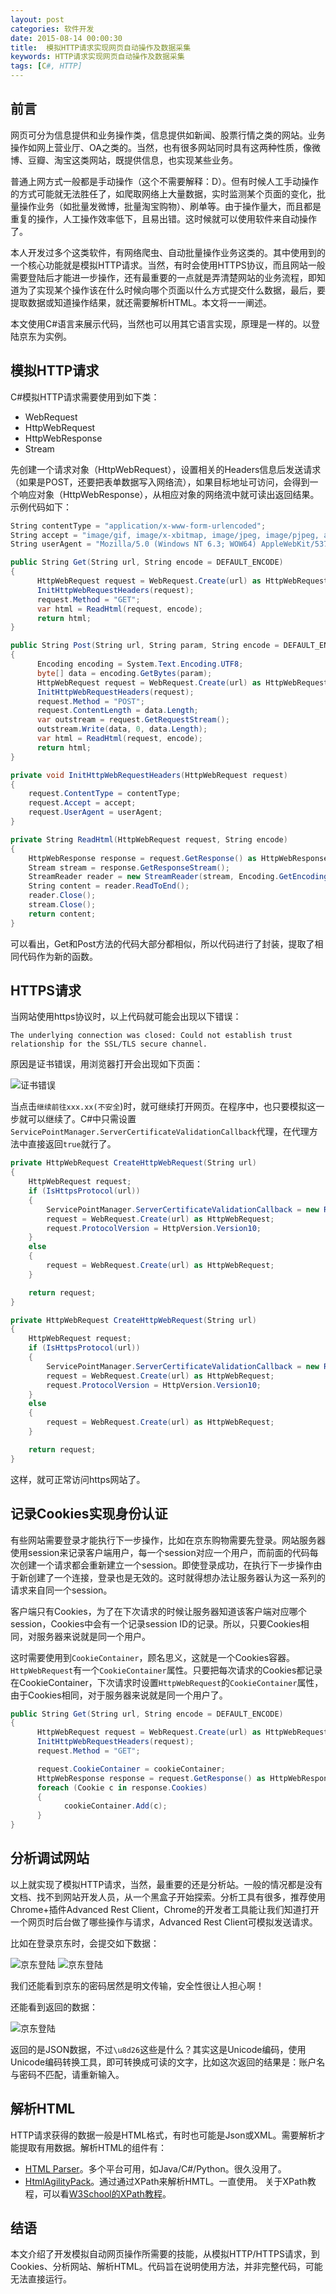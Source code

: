 ```yaml
---
layout: post
categories: 软件开发
date: 2015-08-14 00:00:30
title:  模拟HTTP请求实现网页自动操作及数据采集
keywords: HTTP请求实现网页自动操作及数据采集
tags: [C#, HTTP]
---
```


## 前言
网页可分为信息提供和业务操作类，信息提供如新闻、股票行情之类的网站。业务操作如网上营业厅、OA之类的。当然，也有很多网站同时具有这两种性质，像微博、豆瓣、淘宝这类网站，既提供信息，也实现某些业务。

普通上网方式一般都是手动操作（这个不需要解释：D）。但有时候人工手动操作的方式可能就无法胜任了，如爬取网络上大量数据，实时监测某个页面的变化，批量操作业务（如批量发微博，批量淘宝购物）、刷单等。由于操作量大，而且都是重复的操作，人工操作效率低下，且易出错。这时候就可以使用软件来自动操作了。

本人开发过多个这类软件，有网络爬虫、自动批量操作业务这类的。其中使用到的一个核心功能就是模拟HTTP请求。当然，有时会使用HTTPS协议，而且网站一般需要登陆后才能进一步操作，还有最重要的一点就是弄清楚网站的业务流程，即知道为了实现某个操作该在什么时候向哪个页面以什么方式提交什么数据，最后，要提取数据或知道操作结果，就还需要解析HTML。本文将一一阐述。

<!--more-->

本文使用C#语言来展示代码，当然也可以用其它语言实现，原理是一样的。以登陆京东为实例。

## 模拟HTTP请求
C#模拟HTTP请求需要使用到如下类：

*  WebRequest
*  HttpWebRequest
*  HttpWebResponse
*  Stream

先创建一个请求对象（HttpWebRequest），设置相关的Headers信息后发送请求（如果是POST，还要把表单数据写入网络流），如果目标地址可访问，会得到一个响应对象（HttpWebResponse），从相应对象的网络流中就可读出返回结果。示例代码如下：

```c#
String contentType = "application/x-www-form-urlencoded";
String accept = "image/gif, image/x-xbitmap, image/jpeg, image/pjpeg, application/x-shockwave-flash, application/x-silverlight, application/vnd.ms-excel, application/vnd.ms-powerpoint, application/msword, application/x-ms-application, application/x-ms-xbap, application/vnd.ms-xpsdocument, application/xaml+xml, application/x-silverlight-2-b1, */*";
String userAgent = "Mozilla/5.0 (Windows NT 6.3; WOW64) AppleWebKit/537.36 (KHTML, like Gecko) Chrome/34.0.1847.116 Safari/537.36";

public String Get(String url, String encode = DEFAULT_ENCODE)
{
      HttpWebRequest request = WebRequest.Create(url) as HttpWebRequest;
      InitHttpWebRequestHeaders(request);
      request.Method = "GET";
      var html = ReadHtml(request, encode);
      return html;
}

public String Post(String url, String param, String encode = DEFAULT_ENCODE)
{
      Encoding encoding = System.Text.Encoding.UTF8;
      byte[] data = encoding.GetBytes(param);
      HttpWebRequest request = WebRequest.Create(url) as HttpWebRequest;
      InitHttpWebRequestHeaders(request);
      request.Method = "POST";
      request.ContentLength = data.Length;
      var outstream = request.GetRequestStream();
      outstream.Write(data, 0, data.Length);
      var html = ReadHtml(request, encode);
      return html;
}

private void InitHttpWebRequestHeaders(HttpWebRequest request)
{
    request.ContentType = contentType;
    request.Accept = accept;
    request.UserAgent = userAgent;
}

private String ReadHtml(HttpWebRequest request, String encode)
{
    HttpWebResponse response = request.GetResponse() as HttpWebResponse;
    Stream stream = response.GetResponseStream();
    StreamReader reader = new StreamReader(stream, Encoding.GetEncoding(encode));
    String content = reader.ReadToEnd();
    reader.Close();
    stream.Close();
    return content;
}
```

可以看出，Get和Post方法的代码大部分都相似，所以代码进行了封装，提取了相同代码作为新的函数。

## HTTPS请求
当网站使用https协议时，以上代码就可能会出现以下错误：

```
The underlying connection was closed: Could not establish trust relationship for the SSL/TLS secure channel.
```

原因是证书错误，用浏览器打开会出现如下页面：

![证书错误](/assets/images/2015/https.jpg)

当点击`继续前往xxx.xx(不安全`)时，就可继续打开网页。在程序中，也只要模拟这一步就可以继续了。C#中只需设置`ServicePointManager.ServerCertificateValidationCallback`代理，在代理方法中直接返回`true`就行了。

```c#
private HttpWebRequest CreateHttpWebRequest(String url)
{
    HttpWebRequest request;
    if (IsHttpsProtocol(url))
    {
        ServicePointManager.ServerCertificateValidationCallback = new RemoteCertificateValidationCallback(CheckValidationResult);
        request = WebRequest.Create(url) as HttpWebRequest;
        request.ProtocolVersion = HttpVersion.Version10;
    }
    else
    {
        request = WebRequest.Create(url) as HttpWebRequest;
    }

    return request;
}

private HttpWebRequest CreateHttpWebRequest(String url)
{
    HttpWebRequest request;
    if (IsHttpsProtocol(url))
    {
        ServicePointManager.ServerCertificateValidationCallback = new RemoteCertificateValidationCallback(CheckValidationResult);
        request = WebRequest.Create(url) as HttpWebRequest;
        request.ProtocolVersion = HttpVersion.Version10;
    }
    else
    {
        request = WebRequest.Create(url) as HttpWebRequest;
    }

    return request;
}
```

这样，就可正常访问https网站了。

## 记录Cookies实现身份认证
有些网站需要登录才能执行下一步操作，比如在京东购物需要先登录。网站服务器使用session来记录客户端用户，每一个session对应一个用户，而前面的代码每次创建一个请求都会重新建立一个session。即使登录成功，在执行下一步操作由于新创建了一个连接，登录也是无效的。这时就得想办法让服务器认为这一系列的请求来自同一个session。

客户端只有Cookies，为了在下次请求的时候让服务器知道该客户端对应哪个session，Cookies中会有一个记录session ID的记录。所以，只要Cookies相同，对服务器来说就是同一个用户。

这时需要使用到`CookieContainer`，顾名思义，这就是一个Cookies容器。`HttpWebRequest`有一个`CookieContainer`属性。只要把每次请求的Cookies都记录在CookieContainer，下次请求时设置`HttpWebRequest`的`CookieContainer`属性，由于Cookies相同，对于服务器来说就是同一个用户了。

```c#
public String Get(String url, String encode = DEFAULT_ENCODE)
{
      HttpWebRequest request = WebRequest.Create(url) as HttpWebRequest;
      InitHttpWebRequestHeaders(request);
      request.Method = "GET";

      request.CookieContainer = cookieContainer;
      HttpWebResponse response = request.GetResponse() as HttpWebResponse;
      foreach (Cookie c in response.Cookies)
      {
            cookieContainer.Add(c);
      }
}
```

## 分析调试网站
以上就实现了模拟HTTP请求，当然，最重要的还是分析站。一般的情况都是没有文档、找不到网站开发人员，从一个黑盒子开始探索。分析工具有很多，推荐使用Chrome+插件Advanced Rest Client，Chrome的开发者工具能让我们知道打开一个网页时后台做了哪些操作与请求，Advanced Rest Client可模拟发送请求。

比如在登录京东时，会提交如下数据：

![京东登陆](/assets/images/2015/jdlogin1.png)
![京东登陆](/assets/images/2015/jdlogin2.png)

我们还能看到京东的密码居然是明文传输，安全性很让人担心啊！

还能看到返回的数据：

![京东登陆](/assets/images/2015/jdlogin3.png)


返回的是JSON数据，不过`\u8d26`这些是什么？其实这是Unicode编码，使用Unicode编码转换工具，即可转换成可读的文字，比如这次返回的结果是：账户名与密码不匹配，请重新输入。


## 解析HTML
HTTP请求获得的数据一般是HTML格式，有时也可能是Json或XML。需要解析才能提取有用数据。解析HTML的组件有：

*  [HTML Parser](http://htmlparser.sourceforge.net/)。多个平台可用，如Java/C#/Python。很久没用了。
*  [HtmlAgilityPack](https://htmlagilitypack.codeplex.com/)。通过通过XPath来解析HMTL。一直使用。 关于XPath教程，可以看[W3School的XPath教程](http://www.w3school.com.cn/xpath/)。

## 结语
本文介绍了开发模拟自动网页操作所需要的技能，从模拟HTTP/HTTPS请求，到Cookies、分析网站、解析HTML。代码旨在说明使用方法，并非完整代码，可能无法直接运行。

